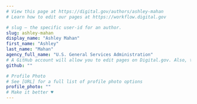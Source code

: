 ```yaml
---
# View this page at https://digital.gov/authors/ashley-mahan
# Learn how to edit our pages at https://workflow.digital.gov

# slug — the specific user-id for an author.
slug: ashley-mahan
display_name: "Ashley Mahan"
first_name: "Ashley"
last_name: "Mahan"
agency_full_name: "U.S. General Services Administration"
# A GitHub account will allow you to edit pages on Digital.gov. Also, the image used in your GitHub account can be used to populate your digital.gov profile photo. Learn more about getting a Github account at [URL]
github: ""

# Profile Photo
# See [URL] for a full list of profile photo options
profile_photo: ""
# Make it better ♥
---
```


